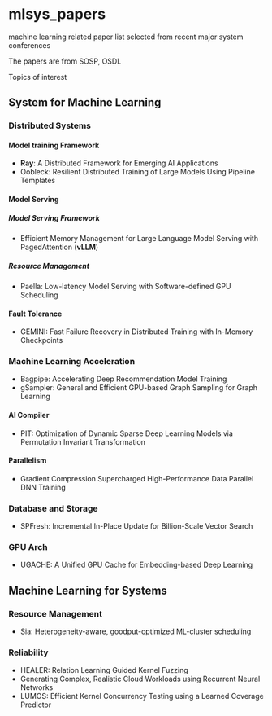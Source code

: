# mlsys_papers

machine learning related paper list selected from recent major system conferences

The papers are from SOSP, OSDI.

Topics of interest

## System for Machine Learning

### Distributed Systems

#### Model training Framework

- **Ray**: A Distributed Framework for Emerging AI Applications
- Oobleck: Resilient Distributed Training of Large Models Using Pipeline Templates

#### Model Serving
##### Model Serving Framework

- Efficient Memory Management for Large Language Model Serving with PagedAttention (**vLLM**)

##### Resource Management
- Paella: Low-latency Model Serving with Software-defined GPU Scheduling

#### Fault Tolerance

- GEMINI: Fast Failure Recovery in Distributed Training with In-Memory Checkpoints

### Machine Learning Acceleration

- Bagpipe: Accelerating Deep Recommendation Model Training
- gSampler: General and Efficient GPU-based Graph Sampling for Graph Learning

#### AI Compiler

- PIT: Optimization of Dynamic Sparse Deep Learning Models via Permutation Invariant Transformation

#### Parallelism

- Gradient Compression Supercharged High-Performance Data Parallel DNN Training

### Database and Storage
- SPFresh: Incremental In-Place Update for Billion-Scale Vector Search

### GPU Arch

- UGACHE: A Unified GPU Cache for Embedding-based Deep Learning

## Machine Learning for Systems

### Resource Management

- Sia: Heterogeneity-aware, goodput-optimized ML-cluster scheduling

### Reliability

- HEALER: Relation Learning Guided Kernel Fuzzing
- Generating Complex, Realistic Cloud Workloads using Recurrent Neural Networks
- LUMOS: Efficient Kernel Concurrency Testing using a Learned Coverage Predictor
